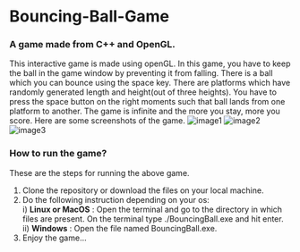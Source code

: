 # Bouncing-Ball-Game
### A game made from C++ and OpenGL.
This interactive game is made using openGL. In this game, you have to keep the ball in the game window by preventing it from falling. There is a ball which you can bounce using the space key. There are platforms which have randomly generated length and height(out of three heights). You have to press the space button on the right moments such that ball lands from one platform to another. The game is infinite and the more you stay, more you score.
Here are some screenshots of the game.
![image1](https://user-images.githubusercontent.com/62586581/114308987-52207c80-9b03-11eb-8686-c706d67e5793.png)
![image2](https://user-images.githubusercontent.com/62586581/114308989-53ea4000-9b03-11eb-8842-0daec7f8db6f.png)
![image3](https://user-images.githubusercontent.com/62586581/114308994-551b6d00-9b03-11eb-8028-a6941d462b6f.png)
### How to run the game?
These are the steps for running the above game.  
1) Clone the repository or download the files on your local machine.  
2) Do the following instruction depending on your os:  
   i) **Linux or MacOS** : Open the terminal and go to the directory in which files are present. On the terminal type ./BouncingBall.exe and hit enter.  
   ii) **Windows** : Open the file named BouncingBall.exe.  
3) Enjoy the game...
